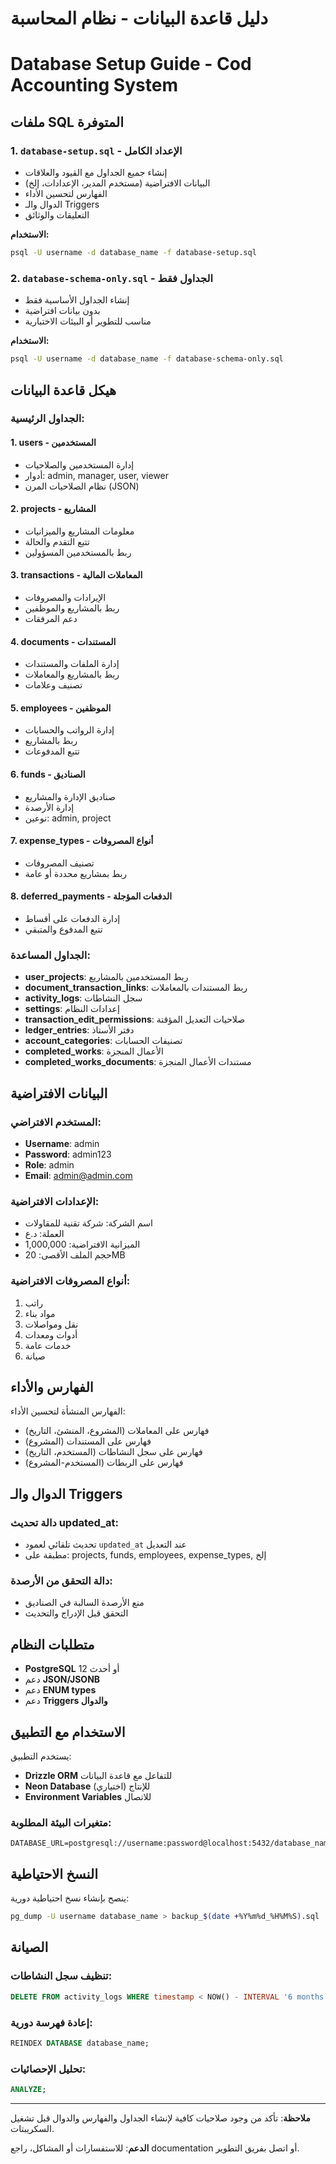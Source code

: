 # دليل قاعدة البيانات - نظام المحاسبة
# Database Setup Guide - Cod Accounting System

## ملفات SQL المتوفرة

### 1. `database-setup.sql` - الإعداد الكامل
- إنشاء جميع الجداول مع القيود والعلاقات
- البيانات الافتراضية (مستخدم المدير، الإعدادات، إلخ)
- الفهارس لتحسين الأداء
- الدوال والـ Triggers
- التعليقات والوثائق

**الاستخدام:**
```bash
psql -U username -d database_name -f database-setup.sql
```

### 2. `database-schema-only.sql` - الجداول فقط
- إنشاء الجداول الأساسية فقط
- بدون بيانات افتراضية
- مناسب للتطوير أو البيئات الاختبارية

**الاستخدام:**
```bash
psql -U username -d database_name -f database-schema-only.sql
```

## هيكل قاعدة البيانات

### الجداول الرئيسية:

#### 1. **users** - المستخدمين
- إدارة المستخدمين والصلاحيات
- أدوار: admin, manager, user, viewer
- نظام الصلاحيات المرن (JSON)

#### 2. **projects** - المشاريع
- معلومات المشاريع والميزانيات
- تتبع التقدم والحالة
- ربط بالمستخدمين المسؤولين

#### 3. **transactions** - المعاملات المالية
- الإيرادات والمصروفات
- ربط بالمشاريع والموظفين
- دعم المرفقات

#### 4. **documents** - المستندات
- إدارة الملفات والمستندات
- ربط بالمشاريع والمعاملات
- تصنيف وعلامات

#### 5. **employees** - الموظفين
- إدارة الرواتب والحسابات
- ربط بالمشاريع
- تتبع المدفوعات

#### 6. **funds** - الصناديق
- صناديق الإدارة والمشاريع
- إدارة الأرصدة
- نوعين: admin, project

#### 7. **expense_types** - أنواع المصروفات
- تصنيف المصروفات
- ربط بمشاريع محددة أو عامة

#### 8. **deferred_payments** - الدفعات المؤجلة
- إدارة الدفعات على أقساط
- تتبع المدفوع والمتبقي

### الجداول المساعدة:

- **user_projects**: ربط المستخدمين بالمشاريع
- **document_transaction_links**: ربط المستندات بالمعاملات
- **activity_logs**: سجل النشاطات
- **settings**: إعدادات النظام
- **transaction_edit_permissions**: صلاحيات التعديل المؤقتة
- **ledger_entries**: دفتر الأستاذ
- **account_categories**: تصنيفات الحسابات
- **completed_works**: الأعمال المنجزة
- **completed_works_documents**: مستندات الأعمال المنجزة

## البيانات الافتراضية

### المستخدم الافتراضي:
- **Username**: admin
- **Password**: admin123
- **Role**: admin
- **Email**: admin@admin.com

### الإعدادات الافتراضية:
- اسم الشركة: شركة تقنية للمقاولات
- العملة: د.ع
- الميزانية الافتراضية: 1,000,000
- حجم الملف الأقصى: 20MB

### أنواع المصروفات الافتراضية:
1. راتب
2. مواد بناء
3. نقل ومواصلات
4. أدوات ومعدات
5. خدمات عامة
6. صيانة

## الفهارس والأداء

الفهارس المنشأة لتحسين الأداء:
- فهارس على المعاملات (المشروع، المنشئ، التاريخ)
- فهارس على المستندات (المشروع)
- فهارس على سجل النشاطات (المستخدم، التاريخ)
- فهارس على الربطات (المستخدم-المشروع)

## الدوال والـ Triggers

### دالة تحديث updated_at:
- تحديث تلقائي لعمود `updated_at` عند التعديل
- مطبقة على: projects, funds, employees, expense_types, إلخ

### دالة التحقق من الأرصدة:
- منع الأرصدة السالبة في الصناديق
- التحقق قبل الإدراج والتحديث

## متطلبات النظام

- **PostgreSQL** 12 أو أحدث
- دعم **JSON/JSONB**
- دعم **ENUM types**
- دعم **Triggers والدوال**

## الاستخدام مع التطبيق

يستخدم التطبيق:
- **Drizzle ORM** للتفاعل مع قاعدة البيانات
- **Neon Database** للإنتاج (اختياري)
- **Environment Variables** للاتصال

### متغيرات البيئة المطلوبة:
```env
DATABASE_URL=postgresql://username:password@localhost:5432/database_name
```

## النسخ الاحتياطية

ينصح بإنشاء نسخ احتياطية دورية:
```bash
pg_dump -U username database_name > backup_$(date +%Y%m%d_%H%M%S).sql
```

## الصيانة

### تنظيف سجل النشاطات:
```sql
DELETE FROM activity_logs WHERE timestamp < NOW() - INTERVAL '6 months';
```

### إعادة فهرسة دورية:
```sql
REINDEX DATABASE database_name;
```

### تحليل الإحصائيات:
```sql
ANALYZE;
```

---

**ملاحظة**: تأكد من وجود صلاحيات كافية لإنشاء الجداول والفهارس والدوال قبل تشغيل السكريبتات.

**الدعم**: للاستفسارات أو المشاكل، راجع documentation أو اتصل بفريق التطوير.
